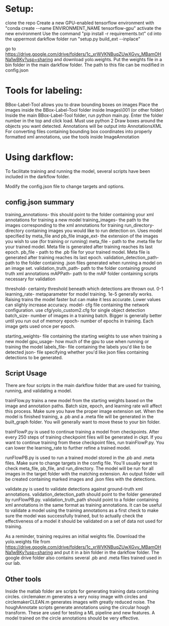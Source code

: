 # Setup:
clone the repo
Create a new GPU-enabled tensorflow environment with "conda create --name ENVIRONMENT_NAME tensorflow-gpu"
activate the new environment
Use the command "pip install -r requirements.txt"
cd into the uppermost darkflow folder
run "setup.py build_ext --inplace"

go to 
https://drive.google.com/drive/folders/1c_xrWVKNBuqZUwXGvv_MBamOHNa1wBKy?usp=sharing
and download yolo.weights. Put the weights file in a bin folder in the main darkflow folder. The path to this file can be modified in config.json



# Tools for labeling:
BBox-Label-Tool allows you to draw bounding boxes on images
Place the images inside the BBox-Label-Tool folder inside Images\001 (or other folder)
Inside the main BBox-Label-Tool folder, run python main.py. Enter the folder number in the top and click load. Must use python 2
Draw boxes around the objects you want detected. Annotations will be output into AnnotationsXML
For converting files containing bounding box coordinates into properly formatted xml annotations, use the tools inside ImageAnnotation

# Using darkflow:
To facilitate training and running the model, several scripts have been included in the darkflow folder.

Modify the config.json file to change targets and options. 
## config.json summary

training_annotations- this should point to the folder containing your xml annotations for training a new model
training_images- the path to the images corresponding to the xml annotations for training
run_directory- directory containing images you would like to run detection on. Uses model specified by meta_file and pb_file
image_ext- the extension of the images you wish to use (for training or running)
meta_file - path to the .meta file for your trained model. Meta file is generated after training reaches its last epoch.
pb_file - path to the .pb file for your trained model. Meta file is generated after training reaches its last epoch.
validation_detection_path- path to the folder containing .json files generated when running a model on an image set.
validation_truth_path- path to the folder containing ground truth xml annotations
mAPPath- path to the mAP folder containing scripts necessary for validation

threshold- certainty threshold beneath which detections are thrown out. 0-1
learning_rate- metaparameter for model training. 1e-5 generally works. Raising trains the model faster but can make it less accurate. Lower values can slighly increase accuracy.
model- cfg file containing the network configuration. use cfg/yolo_custom2.cfg for single object detection
batch_size- number of images in a training batch. Bigger is generally better until you run out of memory
epoch- number of epochs in training. Each image gets used once per epoch.

starting_weights- file containing the starting weights to use when training a new model
gpu_usage- how much of the gpu to use when running or training the model
labels_file- file containing the labels you'd like to be detected
json- file specifying whether you'd like json files containing detections to be generated.


## Script Usage
There are four scripts in the main darkflow folder that are used for training, running, and validating a model.

trainFlow.py trains a new model from the starting weights based on the image and annotation paths. Batch size, epoch, and learning rate will affect this process. Make sure you have the proper image extension set. When the model is finished training, a .pb and a .meta file will be generated in the built_graph folder. You will generally want to move these to your bin folder.

trainFlowP.py is used to continue training a model from checkpoints. After every 250 steps of training checkpoint files will be generated in ckpt. If you want to continue training from these checkpoint files, run trainFlowP.py. You can lower the learning_rate to further refine a trained model.

runFlowPB.py is used to run a trained model stored in the .pb and .meta files. Make sure to change targets in the config file. You'll usually want to check meta_file, pb_file, and run_directory. The model will be run for all images in the target folder with the matching extension. An output folder will be created containing marked images and .json files with the detections.

validate.py is used to validate detections against ground-truth xml annotations. validation_detection_path should point to the folder generated by runFlowPB.py. validation_truth_path should point to a folder containing xml annotations in the same format as training annotations. It can be useful to validate a model using the training annotations as a first check to make sure the model was successfully trained, but to actually check the effectiveness of a model it should be validated on a set of data not used for training.

As a reminder, training requires an initial weights file. Download the yolo.weights file from https://drive.google.com/drive/folders/1c_xrWVKNBuqZUwXGvv_MBamOHNa1wBKy?usp=sharing
and put it in a bin folder in the darkflow folder. The google drive folder also contains several .pb and .meta files trained used in our lab.


## Other tools
Inside the matlab folder are scripts for generating training data containing circles. circlemaker.m generates a very noisy image with circles and circlemakerCLEAN.m generates
images with greatly reduced noise. 
The houghAnnotate scripts generate annotations using the circular hough transform. These are used for testing a ML pipeline and new features. A model trained on the circle annotations should be very effective.












